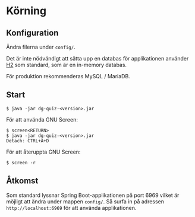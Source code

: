 # Körning #

## Konfiguration ##

Ändra filerna under `config/`.

Det är inte nödvändigt att sätta upp en databas för applikationen
använder [H2](https://www.h2database.com/html/main.html) som standard,
som är en in-memory databas.

För produktion rekommenderas MySQL / MariaDB.

## Start ##

    $ java -jar dg-quiz-<version>.jar

För att använda GNU Screen:

    $ screen<RETURN>
    $ java -jar dg-quiz-<version>.jar
    Detach: CTRL+A+D

För att återuppta GNU Screen:

    $ screen -r

## Åtkomst ##

Som standard lyssnar Spring Boot-applikationen på port 6969 vilket är
möjligt att ändra under mappen `config/`. Så surfa in på adressen
`http://localhost:6969` för att använda applikationen.
